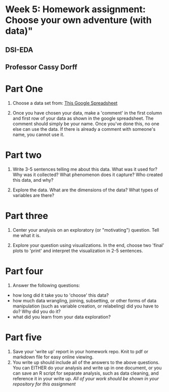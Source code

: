 
# Week 5: Homework assignment: Choose your own adventure (with data)"

## DSI-EDA
## Professor Cassy Dorff

# Part One
1. Choose a data set from: [This Google Spreadsheet](https://docs.google.com/spreadsheets/d/1eSDhkx1jBHsUnbiPQezY5bqc4cx47pBELUmIpMp4hTE/edit?usp=sharing)

2. Once you have chosen your data, make a 'comment' in the first column and first row of your data as shown in the google spreadsheet. The comment should simply be your name. Once you've done this, no one else can use the data. If there is already a comment with someone's name, you cannot use it.

# Part two
1. Write 3-5 sentences telling me about this data. What was it used for? Why was it collected? What phenomenon does it capture? Who created this data, and why?

2. Explore the data. What are the dimensions of the data? What types of variables are there?

# Part three

1. Center your analysis on an exploratory (or "motivating") question. Tell me what it is.

2. Explore your question using visualizations. In the end, choose two 'final' plots to 'print' and interpret the visualization in 2-5 sentences.

# Part four

1. Answer the following questions:

- how long did it take you to 'choose' this data?
- how much data wrangling, joining, subsetting, or other forms of data manipulation (such as variable creation, or relabeling) did you have to do? Why did you do it?
- what did you learn from your data exploration?

# Part five

1. Save your 'write up' report in your homework repo. Knit to pdf or markdown file for easy online viewing.
2. You write up should include all of the answers to the above questions. You can EITHER do your analysis and write up in one document, or you can save an R script for separate analysis, such as data cleaning, and reference it in your write up. *All of your work should be shown in your repository for this assignment*
